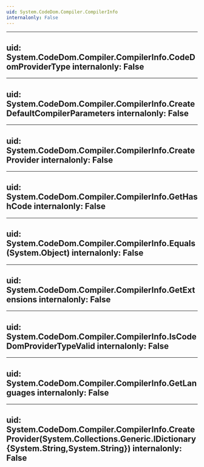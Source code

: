 ```yaml
---
uid: System.CodeDom.Compiler.CompilerInfo
internalonly: False
---
```


---
uid: System.CodeDom.Compiler.CompilerInfo.CodeDomProviderType
internalonly: False
---

---
uid: System.CodeDom.Compiler.CompilerInfo.CreateDefaultCompilerParameters
internalonly: False
---

---
uid: System.CodeDom.Compiler.CompilerInfo.CreateProvider
internalonly: False
---

---
uid: System.CodeDom.Compiler.CompilerInfo.GetHashCode
internalonly: False
---

---
uid: System.CodeDom.Compiler.CompilerInfo.Equals(System.Object)
internalonly: False
---

---
uid: System.CodeDom.Compiler.CompilerInfo.GetExtensions
internalonly: False
---

---
uid: System.CodeDom.Compiler.CompilerInfo.IsCodeDomProviderTypeValid
internalonly: False
---

---
uid: System.CodeDom.Compiler.CompilerInfo.GetLanguages
internalonly: False
---

---
uid: System.CodeDom.Compiler.CompilerInfo.CreateProvider(System.Collections.Generic.IDictionary{System.String,System.String})
internalonly: False
---
